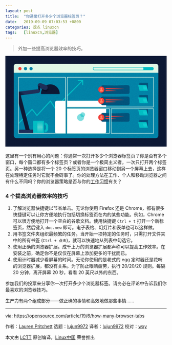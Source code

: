 ```yaml
---
layout: post
title:	"你通常打开多少个浏览器标签页？"
date:	2019-09-09 07:03:53 +0800 
categories:	观点 linuxcn 
tags:	[linuxcn,浏览器]
---
```




> 
> 外加一些提高浏览器效率的技巧。
> 
> 
> 


![Browser of things](/Asserts/Images/album/201909/09/070357cnk8qnqqqq2znlqd.png "Browser of things")


这里有一个别有用心的问题：你通常一次打开多少个浏览器标签页？你是否有多个窗口，每个窗口都有多个标签页？或者你是一个极简主义者，一次只打开两个标签页。另一种选择是将一个 20 个标签页的浏览器窗口移动到另一个屏幕上去，这样在处理特定任务时它就不会碍事了。你的处理方法在工作、个人和移动浏览器之间有什么不同吗？你的浏览器策略是否与你的[工作习惯](https://enterprisersproject.com/article/2019/1/5-time-wasting-habits-break-new-year)有关？


### 4 个提高浏览器效率的技巧


1. 了解浏览器快捷键以节省单击。无论你使用 Firefox 还是 Chrome，都有很多快捷键可以让你方便地执行包括切换标签页在内的某些功能。例如，Chrome 可以很方便地打开一个空白的谷歌文档。使用快捷键 `Ctrl + t` 打开一个新标签页，然后键入 `doc.new` 即可。电子表格、幻灯片和表单也可以这样做。
2. 用书签文件夹组织最频繁的任务。当开始一项特定的任务时，只需打开文件夹中的所有书签 (`Ctrl + 点击`)，就可以快速地从列表中勾选它。
3. 使用正确的浏览器扩展。成千上万的浏览器扩展都声称可以提高工作效率。在安装之前，确定你不是仅仅在屏幕上添加更多的干扰而已。
4. 使用计时器减少看屏幕的时间。无论你使用的是老式的 egg 定时器还是花哨的浏览器扩展，都没有关系。为了防止眼睛疲劳，执行 20/20/20 规则。每隔 20 分钟，离开屏幕 20 秒，看看 20 英尺以外的东西。


参加我们的投票来分享你一次打开多少个浏览器标签。请务必在评论中告诉我们你最喜欢的浏览器技巧。


生产力有两个组成部分——做正确的事情和高效地做那些事情……




---


via: <https://opensource.com/article/19/6/how-many-browser-tabs>


作者：[Lauren Pritchett](https://opensource.com/users/lauren-pritchett/users/sarahwall/users/ksonney/users/jwhitehurst) 选题：[lujun9972](https://github.com/lujun9972) 译者：[lujun9972](https://github.com/lujun9972) 校对：[wxy](https://github.com/wxy)


本文由 [LCTT](https://github.com/LCTT/TranslateProject) 原创编译，[Linux中国](https://linux.cn/) 荣誉推出
